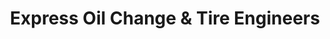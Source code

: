 ---
title: "Express Oil Change & Tire Engineers"
url: /opelika/express-oil-change-and-tire-engineers/
shop: tyres
---